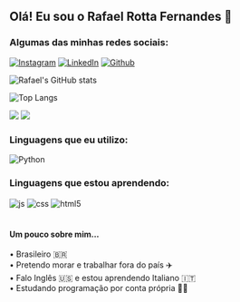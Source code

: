## Olá! Eu sou o Rafael Rotta Fernandes 🤗

### Algumas das minhas redes sociais:

[![Instagram](https://img.shields.io/badge/Instagram-E4405F?style=for-the-badge&logo=instagram&logoColor=white)](https://www.instagram.com/rafael.rotta.fernandes/)
[![LinkedIn](https://img.shields.io/badge/LinkedIn-0077B5?style=for-the-badge&logo=linkedin&logoColor=white)](https://www.linkedin.com/in/rafael-rotta-40a8a2284/)
[![Github](https://img.shields.io/badge/GitHub-100000?style=for-the-badge&logo=github&logoColor=white)](https://github.com/iiLeviathan)

![Rafael's GitHub stats](https://github-readme-stats.vercel.app/api?username=iiLeviathan&show_icons=true&theme=dracula)

![Top Langs](https://github-readme-stats.vercel.app/api/top-langs/?username=iiLeviathan&layout=compact&langs_count=16&theme=dracula)

![](https://hit.yhype.me/github/profile?user_id=96968715)
![](https://komarev.com/ghpvc/?username=iiLeviathan)

### Linguagens que eu utilizo:

<div style="display:inline_block">
  <img align="center" alt="Python" src="https://img.shields.io/badge/Python-14354C?style=for-the-badge&logo=python&logoColor=white" />




### Linguagens que estou aprendendo:

 <img align="center" alt="js" src="https://img.shields.io/badge/JavaScript-323330?style=for-the-badge&logo=javascript&logoColor=F7DF1E" />
 <img align="center" alt="css" src="https://img.shields.io/badge/CSS-239120?&style=for-the-badge&logo=css3&logoColor=white" />
 <img align="center" alt="html5" src="https://img.shields.io/badge/HTML5-E34F26?style=for-the-badge&logo=html5&logoColor=white" />
</div><br/>

#### Um pouco sobre mim...
<div>
• Brasileiro 🇧🇷 <br/>
• Pretendo morar e trabalhar fora do país ✈️<br/>
• Falo Inglês 🇺🇸 e estou aprendendo Italiano 🇮🇹 <br/>
• Estudando programação por conta própria 👨‍💻 <br/>
<div/>
